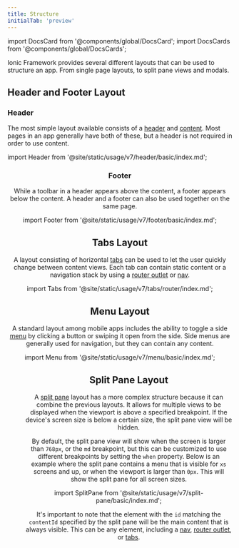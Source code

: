 ```yaml
---
title: Structure
initialTab: 'preview'
---
```


import DocsCard from '@components/global/DocsCard';
import DocsCards from '@components/global/DocsCards';

<head>
  <title>Structure Layout | Structures for Content Layout on Ionic Apps</title>
  <meta
    name="description"
    content="Ionic provides several different layouts that can be used to structure an app and its content—from single page layouts, to split pane views and modals."
  />
</head>

Ionic Framework provides several different layouts that can be used to structure an app. From single page layouts, to split pane views and modals.

## Header and Footer Layout

### Header

The most simple layout available consists of a [header](../api/header.md) and [content](../api/content.md). Most pages in an app generally have both of these, but a header is not required in order to use content.

import Header from '@site/static/usage/v7/header/basic/index.md';

<Header />

### Footer

While a toolbar in a header appears above the content, a footer appears below the content. A header and a footer can also be used together on the same page.

import Footer from '@site/static/usage/v7/footer/basic/index.md';

<Footer />


## Tabs Layout

A layout consisting of horizontal [tabs](../api/tabs.md) can be used to let the user quickly change between content views. Each tab can contain static content or a navigation stack by using a [router outlet](../api/router-outlet.md) or [nav](../api/nav.md).


import Tabs from '@site/static/usage/v7/tabs/router/index.md';

<Tabs />


## Menu Layout

A standard layout among mobile apps includes the ability to toggle a side [menu](../api/menu.md) by clicking a button or swiping it open from the side. Side menus are generally used for navigation, but they can contain any content.

import Menu from '@site/static/usage/v7/menu/basic/index.md';

<Menu />


## Split Pane Layout

A [split pane](../api/split-pane.md) layout has a more complex structure because it can combine the previous layouts. It allows for multiple views to be displayed when the viewport is above a specified breakpoint. If the device's screen size is below a certain size, the split pane view will be hidden.

By default, the split pane view will show when the screen is larger than `768px`, or the `md` breakpoint, but this can be customized to use different breakpoints by setting the `when` property. Below is an example where the split pane contains a menu that is visible for `xs` screens and up, or when the viewport is larger than `0px`. This will show the split pane for all screen sizes.

import SplitPane from '@site/static/usage/v7/split-pane/basic/index.md';

<SplitPane />

It's important to note that the element with the `id` matching the `contentId` specified by the split pane will be the main content that is always visible. This can be any element, including a [nav](../api/nav.md), [router outlet](../api/router-outlet.md), or [tabs](../api/tabs.md).
